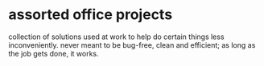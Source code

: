 # assorted office projects
collection of solutions used at work to help do certain things less inconveniently.
never meant to be bug-free, clean and efficient; as long as the job gets done, it works.
